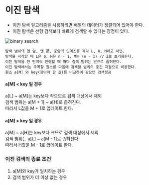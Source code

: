 # 이진 탐색
- 이진 탐색 알고리즘을 사용하려면 배열의 데이터가 정렬되어 있어야 한다.
- 이진 탐색은 선형 검색보다 빠르게 검색할 수 있다는 장점이 있다.

![binary search](https://user-images.githubusercontent.com/52212226/120886316-47c4bf80-c628-11eb-9934-b5720cff2bba.jpg)

```
탐색 범위의 맨 앞, 맨 끝, 중앙의 인덱스를 각각 L, H, M라고 하면,     
탐색을 시작할 때 L은 0, H은 n - 1, M는 (n - 1) // 2로 초기화한다.
이진 탐색을 한 단계씩 진행할 때 마다 검색 범위는 반으로 좁혀진다.
이진 탐색에서는 주목할 원소를 다음에 검색할 범위의 중간 지점으로 이동한다.
원소 a[M] 와 key(찾아야 할 값)를 비교하여 같으면 검색성공
```
#### a[M] < key 일 경우
a[L] ~ a[M]는 key보다 작으므로 검색 대상에서 제외      
검색 범위는 a[M + 1] ~ a[H]로 좁혀진다.     
따라서 L값을 M + 1로 업데이트 한다.

#### a[M] > key 일 경우
a[M] ~ a[H]는 key보다 크므로 검색 대상에서 제외     
검색 범위는 a[L] ~ a[M - 1]로 좁혀진다.     
따라서 H값을 M - 1로 업데이트 한다.

### 이진 검색의 종료 조건
1. a[M]와 key가 일치하는 경우
2. 검색 범위가 더 이상 없는 경우
